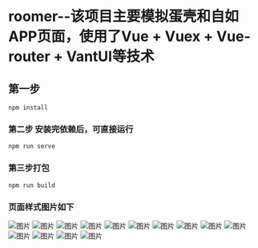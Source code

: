 # roomer--该项目主要模拟蛋壳和自如APP页面，使用了Vue + Vuex + Vue-router + VantUI等技术

## 第一步
```
npm install
```

### 第二步 安装完依赖后，可直接运行
```
npm run serve
```

### 第三步打包
```
npm run build
```

### 页面样式图片如下
![图片](http://lc-00SHgiOJ.cn-n1.lcfile.com/028281a210a36ee268b7/14.jpg)
![图片](http://lc-00SHgiOJ.cn-n1.lcfile.com/1cf11acca0a324308105/13.jpg)
![图片](http://lc-00SHgiOJ.cn-n1.lcfile.com/814af7e50c526b7c8c74/12.jpg)
![图片](http://lc-00SHgiOJ.cn-n1.lcfile.com/59c7cc0bd86c8c2bc60e/11.jpg)
![图片](http://lc-00SHgiOJ.cn-n1.lcfile.com/1a8bb7f226c91d82a6e5/10.jpg)
![图片](http://lc-00SHgiOJ.cn-n1.lcfile.com/0c70c424193fd898a985/9.jpg)
![图片](http://lc-00SHgiOJ.cn-n1.lcfile.com/497aae8203f17a33d4a5/8.jpg)
![图片](http://lc-00SHgiOJ.cn-n1.lcfile.com/5bc9fa617d874dd2f5f8/7.jpg)
![图片](http://lc-00SHgiOJ.cn-n1.lcfile.com/2176869ae32a29625c1c/6.jpg)
![图片](http://lc-00SHgiOJ.cn-n1.lcfile.com/4f809ea62fdcb4e82790/5.jpg)
![图片](http://lc-00SHgiOJ.cn-n1.lcfile.com/13e664e91ebedb2cdc44/4.jpg)
![图片](http://lc-00SHgiOJ.cn-n1.lcfile.com/76850348bbe2c6bc3c33/3.jpg)
![图片](http://lc-00SHgiOJ.cn-n1.lcfile.com/99e1ebb72467df97d9e3/2.jpg)
![图片](http://lc-00SHgiOJ.cn-n1.lcfile.com/f5a7df8ceddfaa75ec87/1.jpg)
